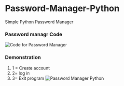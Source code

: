 # Password-Manager-Python
Simple Python Password Manager

### Password managr Code

![Code for Password Manager](https://github.com/Dmoore125/Password-Manager-Python/assets/162640561/c347a322-0fa8-4f90-a07f-134abb736697)



### Demonstration

1. 1 = Create account
2. 2= log in
3. 3= Exit program
 ![Password Manager Python](https://github.com/Dmoore125/Password-Manager-Python/assets/162640561/4c195d1d-a3a0-43f2-ab76-8170382d47e3)
